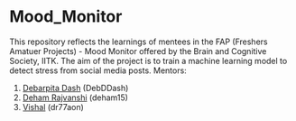 # Mood_Monitor
This  repository reflects the learnings of mentees in the FAP (Freshers Amatuer Projects) - Mood Monitor offered by the Brain and Cognitive Society, IITK. The aim of the project is to  train a machine learning model to detect stress from social media posts.
Mentors: 
 1. [Debarpita Dash](https://github.com/DebDDash) (DebDDash)
 2. [Deham Rajvanshi](https://github.com/deham15) (deham15)
 3. [Vishal](https://github.com/dr77aon) (dr77aon)

  
